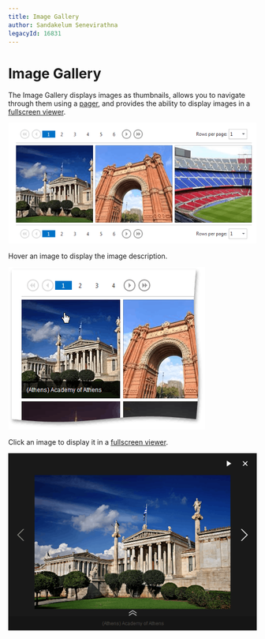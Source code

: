 ```yaml
---
title: Image Gallery
author: Sandakelum Senevirathna
legacyId: 16831
---
```

# Image Gallery
The Image Gallery displays images as thumbnails, allows you to navigate through them using a [pager](image-gallery/image-gallery-pager.md), and provides the ability to display images in a [fullscreen viewer](image-gallery/fullscreen-viewer.md).

![ImageGallery](../images/img22781.png)

Hover an image to display the image description.

![ImageGallery_Text](../images/img22782.png)

Click an image to display it in a [fullscreen viewer](image-gallery/fullscreen-viewer.md).

![ImageGallery_Full](../images/img22783.png)
